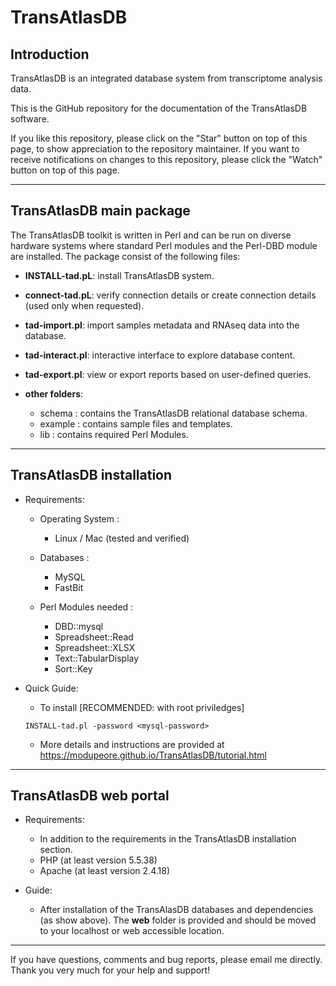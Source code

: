# TransAtlasDB

## Introduction

TransAtlasDB is an integrated database system from transcriptome analysis data. 

This is the GitHub repository for the documentation of the TransAtlasDB software.

If you like this repository, please click on the "Star" button on top of this page, to show appreciation to the repository maintainer. If you want to receive notifications on changes to this repository, please click the "Watch" button on top of this page.

---

## TransAtlasDB main package

The TransAtlasDB toolkit is written in Perl and can be run on diverse hardware systems where standard Perl modules and the Perl-DBD module are installed. The package consist of the following files:

- **INSTALL-tad.pL**: install TransAtlasDB system.

- **connect-tad.pL**: verify connection details or create connection details (used only when requested).

- **tad-import.pl**: import samples metadata and RNAseq data into the database. 

- **tad-interact.pl**: interactive interface to explore database content.

- **tad-export.pl**: view or export reports based on user-defined queries.

- **other folders**:
	* schema : contains the TransAtlasDB relational database schema.
	* example : contains sample files and templates.
	* lib : contains required Perl Modules.

---

## TransAtlasDB installation
- Requirements:
	* Operating System :
		* Linux / Mac (tested and verified)

	
	* Databases :
		* MySQL
		* FastBit

	
	* Perl Modules needed :
		* DBD::mysql
		* Spreadsheet::Read
		* Spreadsheet::XLSX
		* Text::TabularDisplay
		* Sort::Key
		
- Quick Guide:
	* To install [RECOMMENDED: with root priviledges]
	```
	INSTALL-tad.pl -password <mysql-password>
	```
	
	* More details and instructions are provided at https://modupeore.github.io/TransAtlasDB/tutorial.html

---

## TransAtlasDB web portal
- Requirements:
	* In addition to the requirements in the TransAtlasDB installation section.
	* PHP (at least version 5.5.38)
	* Apache (at least version 2.4.18)
	
- Guide:
	* After installation of the TransAlasDB databases and dependencies (as show above). The **web** folder is provided and should be moved to your localhost or web accessible location.

---

If you have questions, comments and bug reports, please email me directly.
Thank you very much for your help and support!
